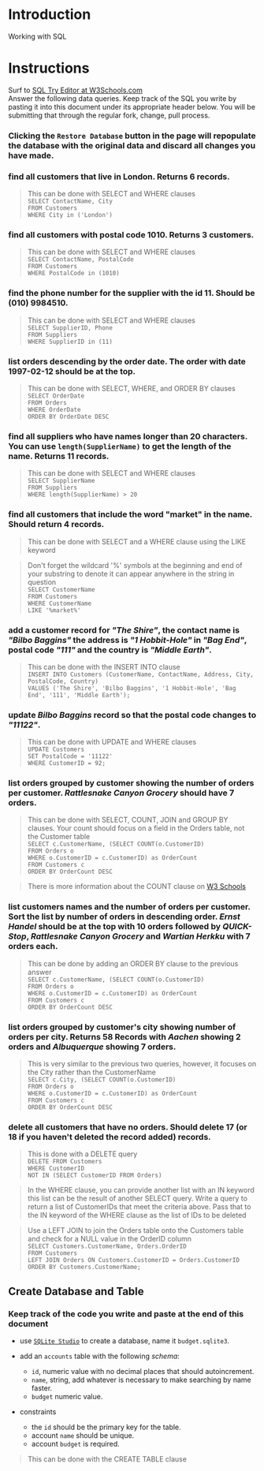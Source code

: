 # Introduction

Working with SQL

# Instructions

Surf to [SQL Try Editor at W3Schools.com](https://www.w3schools.com/Sql/tryit.asp?filename=trysql_select_top)  
Answer the following data queries. Keep track of the SQL you write by pasting it into this document under its appropriate header below. You will be submitting that through the regular fork, change, pull process.

### **Clicking the `Restore Database` button in the page will repopulate the database with the original data and discard all changes you have made**.

### find all customers that live in London. Returns 6 records.
> This can be done with SELECT and WHERE clauses  
`SELECT ContactName, City`  
`FROM Customers`  
`WHERE City in ('London')`

### find all customers with postal code 1010. Returns 3 customers.
> This can be done with SELECT and WHERE clauses  
`SELECT ContactName, PostalCode`  
`FROM Customers`  
`WHERE PostalCode in (1010)`  

### find the phone number for the supplier with the id 11. Should be (010) 9984510.
> This can be done with SELECT and WHERE clauses  
`SELECT SupplierID, Phone`  
`FROM Suppliers`  
`WHERE SupplierID in (11)`  

### list orders descending by the order date. The order with date 1997-02-12 should be at the top.
> This can be done with SELECT, WHERE, and ORDER BY clauses  
`SELECT OrderDate`  
`FROM Orders`  
`WHERE OrderDate`  
`ORDER BY OrderDate DESC`  

### find all suppliers who have names longer than 20 characters. You can use `length(SupplierName)` to get the length of the name. Returns 11 records.
> This can be done with SELECT and WHERE clauses  
`SELECT SupplierName`  
`FROM Suppliers`  
`WHERE length(SupplierName) > 20`  

### find all customers that include the word "market" in the name. Should return 4 records.
> This can be done with SELECT and a WHERE clause using the LIKE keyword  

> Don't forget the wildcard '%' symbols at the beginning and end of your substring to denote it can appear anywhere in the string in question  
`SELECT CustomerName`  
`FROM Customers`  
`WHERE CustomerName`  
`LIKE '%market%'`  

### add a customer record for _"The Shire"_, the contact name is _"Bilbo Baggins"_ the address is _"1 Hobbit-Hole"_ in _"Bag End"_, postal code _"111"_ and the country is _"Middle Earth"_.
> This can be done with the INSERT INTO clause  
`INSERT INTO Customers (CustomerName, ContactName, Address, City, PostalCode, Country)`  
`VALUES ('The Shire', 'Bilbo Baggins', '1 Hobbit-Hole', 'Bag End', '111', 'Middle Earth');`  

### update _Bilbo Baggins_ record so that the postal code changes to _"11122"_.
> This can be done with UPDATE and WHERE clauses  
`UPDATE Customers`  
`SET PostalCode = '11122'`  
`WHERE CustomerID = 92;`  

### list orders grouped by customer showing the number of orders per customer. _Rattlesnake Canyon Grocery_ should have 7 orders.
> This can be done with SELECT, COUNT, JOIN and GROUP BY clauses. Your count should focus on a field in the Orders table, not the Customer table  
`SELECT c.CustomerName, (SELECT COUNT(o.CustomerID)`  
`FROM Orders o`   
`WHERE o.CustomerID = c.CustomerID) as OrderCount`   
`FROM Customers c`   
`ORDER BY OrderCount DESC`  

> There is more information about the COUNT clause on [W3 Schools](https://www.w3schools.com/sql/sql_count_avg_sum.asp)

### list customers names and the number of orders per customer. Sort the list by number of orders in descending order. _Ernst Handel_ should be at the top with 10 orders followed by _QUICK-Stop_, _Rattlesnake Canyon Grocery_ and _Wartian Herkku_ with 7 orders each.
> This can be done by adding an ORDER BY clause to the previous answer  
`SELECT c.CustomerName, (SELECT COUNT(o.CustomerID)`   
`FROM Orders o`   
`WHERE o.CustomerID = c.CustomerID) as OrderCount`   
`FROM Customers c`   
`ORDER BY OrderCount DESC`  

### list orders grouped by customer's city showing number of orders per city. Returns 58 Records with _Aachen_ showing 2 orders and _Albuquerque_ showing 7 orders.
> This is very similar to the previous two queries, however, it focuses on the City rather than the CustomerName  
`SELECT c.City, (SELECT COUNT(o.CustomerID)`   
`FROM Orders o`   
`WHERE o.CustomerID = c.CustomerID) as OrderCount`   
`FROM Customers c`   
`ORDER BY OrderCount DESC`  

### delete all customers that have no orders. Should delete 17 (or 18 if you haven't deleted the record added) records.
> This is done with a DELETE query  
`DELETE FROM Customers`   
`WHERE CustomerID`   
`NOT IN (SELECT CustomerID FROM Orders)`  

> In the WHERE clause, you can provide another list with an IN keyword this list can be the result of another SELECT query. Write a query to return a list of CustomerIDs that meet the criteria above. Pass that to the IN keyword of the WHERE clause as the list of IDs to be deleted
 
> Use a LEFT JOIN to join the Orders table onto the Customers table and check for a NULL value in the OrderID column  
`SELECT Customers.CustomerName, Orders.OrderID`  
`FROM Customers`  
`LEFT JOIN Orders ON Customers.CustomerID = Orders.CustomerID`  
`ORDER BY Customers.CustomerName;`  

## Create Database and Table

### Keep track of the code you write and paste at the end of this document

- use [`SQLite Studio`](https://sqlitestudio.pl/index.rvt) to create a database, name it `budget.sqlite3`.
- add an `accounts` table with the following _schema_:

  - `id`, numeric value with no decimal places that should autoincrement.
  - `name`, string, add whatever is necessary to make searching by name faster.
  - `budget` numeric value.

- constraints
  - the `id` should be the primary key for the table.
  - account `name` should be unique.
  - account `budget` is required.
> This can be done with the CREATE TABLE clause
